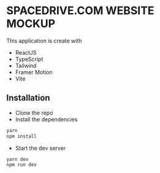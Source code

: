 # SPACEDRIVE.COM WEBSITE MOCKUP

This application is create with

- ReactJS
- TypeScript
- Tailwind
- Framer Motion
- Vite

## Installation

- Clone the repo
- Install the dependencies

```bash
yarn
npm install
```

- Start the dev server

```bash
yarn dev
npm run dev
```
